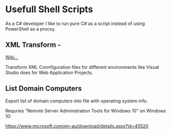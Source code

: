 # Usefull Shell Scripts

As a C# developer I like to run pure C# as a script instead of using PowerShell as a procxy.

## XML Transform -

[Wiki...](https://github.com/JocysCom/ShellScripts/wiki/XML-Transform) 

Transform XML Connfiguration files for different environments like Visual Studio does for Web Application Projects.

## List Domain Computers

Export list of domain computers into file with operating system info.

Requries "Remote Server Administration Tools for Windows 10" on Windows 10:

https://www.microsoft.com/en-au/download/details.aspx?id=45520

